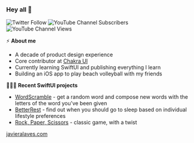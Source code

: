 ### Hey all 👋

![Twitter Follow](https://img.shields.io/twitter/follow/javalaves) ![YouTube Channel Subscribers](https://img.shields.io/youtube/channel/subscribers/UCuJybHI5rYKMU01OpMulx9Q) ![YouTube Channel Views](https://img.shields.io/youtube/channel/views/UCuJybHI5rYKMU01OpMulx9Q)

⚡️ **About me**

- A decade of product design experience
- Core contributor at <a href = "https://chakra-ui.com">Chakra UI</a>
- Currently learning SwiftUI and publishing everything I learn
- Building an iOS app to play beach volleyball with my friends

🧑🏻‍💻 **Recent SwiftUI projects**

- <a href = "https://github.com/javieralaves/WordScramble">WordScramble</a> - get a random word and compose new words with the letters of the word you've been given
- <a href = "https://github.com/javieralaves/BetterRest">BetterRest</a> - find out when you should go to sleep based on individual lifestyle preferences
- <a href = "https://github.com/javieralaves/RockPaperScissors">Rock, Paper, Scissors</a> - classic game, with a twist

<a href = "https://javieralaves.com">javieralaves.com</a>
